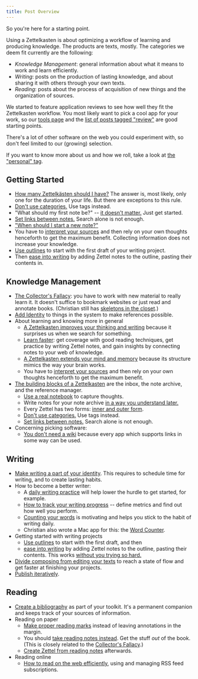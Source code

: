 ```yaml
---
title: Post Overview
---
```


So you're here for a starting point.

Using a Zettelkasten is about optimizing a workflow of learning and producing knowledge. The products are texts, mostly. The categories we deem fit currently are the following:

* _Knowledge Management_:  general information about what it means to work and learn efficiently.
* _Writing_:  posts on the production of lasting knowledge, and about sharing it with others through your own texts.
* _Reading_:  posts about the process of acquisition of new things and the organization of sources.

We started to feature application reviews to see how well they fit the Zettelkasten workflow. You most likely want to pick a cool app for your work, so our [tools page](/tools/) and the [list of posts tagged "review"](/posts/tags/review) are good starting points.

There's a lot of other software on the web you could experiment with, so don't feel limited to our (growing) selection.

If you want to know more about us and how we roll, take a look at [the "personal" tag](/posts/tags/personal/).

## Getting Started

* [How many Zettelkästen should I have?](/posts/how-many-zettelkasten/) The answer is, most likely, only one for the duration of your life. But there are exceptions to this rule.
* [Don't use categories.](/posts/no-categories/) Use tags instead.
* "What should my first note be?" -- [it doesn't matter.](/posts/your-first-note/) Just get started.
* [Set links between notes.](/posts/search-alone-is-not-enough) Search alone is not enough.
* ["When should I start a new note?"](/posts/when-start-new-note/)
* You have to [interpret your sources](/posts/dont-rely-on-source-have-faith-in-yourself/) and then rely on your own thoughts henceforth to get the maximum benefit. Collecting information does not increase your knowledge.
* [Use outlines](/posts/how-i-use-outlines-to-write-any-text/) to start with the first draft of your writing project.
* Then [ease into writing](/posts/ease-into-writing/) by adding Zettel notes to the outline, pasting their contents in. 

<!--ct: keep in sync with content/posts/2015/07/getting-started.txt -->

## Knowledge Management

* [The Collector's Fallacy](/posts/collectors-fallacy/): you have to work with new material to really learn it. It doesn't suffice to bookmark websites or just read and annotate books. (Christian still has [skeletons in the closet](/posts/collectors-fallacy-confession/).)
* [Add Identity](/posts/add-identity/) to things in the system to make references possible.
* About learning and knowing more in general
    * [A Zettelkasten improves your thinking and writing](/posts/zettelkasten-improves-thinking-writing/) because it surprises us when we search for something. 
    * [Learn faster](/posts/learn-faster-by-writing-zettel-notes/): get coverage with good reading techniques, get practice by writing Zettel notes, and gain insights by connecting notes to your web of knowledge.
    * [A Zettelkasten extends your mind and memory](/posts/extend-your-mind-and-memory-with-a-zettelkasten/) because its structure mimics the way your brain works.
    * You have to [interpret your sources](/posts/dont-rely-on-source-have-faith-in-yourself/) and then rely on your own thoughts henceforth to get the maximum benefit.
* [The building blocks of a Zettelkasten](/posts/zettelkasten-building-blocks/) are the inbox, the note archive, and the reference manager.
    * [Use a real notebook](/posts/use-real-notebook/) to capture thoughts.
    * Write notes for your note archive [in a way you understand later.](/posts/how-to-write-notes-you-can-understand/)
    * Every Zettel has two forms: [inner and outer form](/posts/zettel-nature-two-forms/).
    * [Don't use categories.](/posts/no-categories/) Use tags instead.
    * [Set links between notes.](/posts/search-alone-is-not-enough) Search alone is not enough.
* Concerning picking software:
    * [You don't need a wiki](/posts/you-dont-need-wiki/) because every app which supports links in some way can be used.
  
## Writing

* [Make writing a part of your identity](/posts/identity-schedule-serious-writing/). This requires to schedule time for writing, and to create lasting habits.
* How to become a better writer:
    * A [daily writing practice](/posts/useful-daily-writing-practice/) will help lower the hurdle to get started, for example.
    * [How to track your writing progress](/posts/how-to-track-writing-progress/) -- define metrics and find out how well you perform.
    * [Counting your words](/posts/count-your-words/) is motivating and helps you stick to the habit of writing daily.
    * Christian also wrote a Mac app for this: the [Word Counter](http://wordcounterapp.com/).
* Getting started with writing projects
    * [Use outlines](/posts/how-i-use-outlines-to-write-any-text/) to start with the first draft, and then
    * [ease into writing](/posts/ease-into-writing/) by adding Zettel notes to the outline, pasting their contents. This works [without you trying so hard.](/posts/write-book-without-even-trying-so-hard/)
* [Divide composing from editing your texts](/posts/writing-composing-revising/) to reach a state of flow and get faster at finishing your projects.
* [Publish iteratively](/posts/publish-iteratively/).

## Reading

* [Create a bibliography](/posts/bibliography-zettelkasten/) as part of your toolkit. It's a permanent companion and keeps track of your sources of information.
* Reading on paper
    * [Make proper reading marks](/posts/making-proper-marks-in-books/) instead of leaving annotations in the margin.
    * You should [take reading notes instead](/posts/reading-putting-it-all-together/). Get the stuff _out_ of the book. (This is closely related to the [Collector's Fallacy](/posts/collectors-fallacy/).)
    * [Create Zettel from reading notes](/posts/create-zettel-from-reading-notes/) afterwards.
* Reading online
    * [How to read on the web efficiently](/posts/reading-web-rss-note-taking/), using and managing RSS feed subscriptions.

